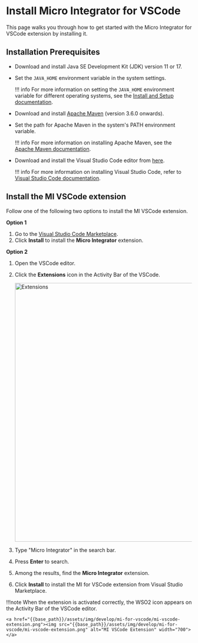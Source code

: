 # Install Micro Integrator for VSCode

This page walks you through how to get started with the Micro Integrator for VSCode extension by installing it.

## Installation Prerequisites

- Download and install Java SE Development Kit (JDK) version 11 or 17.

- Set the `JAVA_HOME` environment variable in the system settings.

    !!! info
        For more information on setting the `JAVA_HOME` environment variable for different operating systems, see the [Install and Setup documentation](https://mi.docs.wso2.com/en/latest/install-and-setup/install/installing-mi/#setting-up-java_home).

- Download and install [Apache Maven](https://maven.apache.org/download.cgi) (version 3.6.0 onwards).

- Set the path for Apache Maven in the system's PATH environment variable.

   !!! info
       For more information on installing Apache Maven, see the [Apache Maven documentation](https://maven.apache.org/install.html).

- Download and install the Visual Studio Code editor from [here](https://code.visualstudio.com/download).

    !!! info
        For more information on installing Visual Studio Code, refer to [Visual Studio Code documentation](https://code.visualstudio.com/docs/setup/setup-overview).

## Install the MI VSCode extension

Follow one of the following two options to install the MI VSCode extension.

**Option 1**

1. Go to the [Visual Studio Code Marketplace](https://marketplace.visualstudio.com/items?itemName=WSO2.micro-integrator).
2. Click **Install** to install the **Micro Integrator** extension.


**Option 2**

1. Open the VSCode editor.
2. Click the **Extensions** icon in the Activity Bar of the VSCode.

    <a href="{{base_path}}/assets/img/develop/mi-for-vscode/extensions.png"><img src="{{base_path}}/assets/img/develop/mi-for-vscode/extensions.png" alt="Extensions" width="700"></a>

3. Type "Micro Integrator" in the search bar. 
4. Press **Enter** to search. 
5. Among the results, find the **Micro Integrator** extension.
6. Click **Install** to install the MI for VSCode extension from Visual Studio Marketplace.

!!!note
    When the extension is activated correctly, the WSO2 icon appears on the Activity Bar of the VSCode editor.

    <a href="{{base_path}}/assets/img/develop/mi-for-vscode/mi-vscode-extension.png"><img src="{{base_path}}/assets/img/develop/mi-for-vscode/mi-vscode-extension.png" alt="MI VSCode Extension" width="700"></a>
  
<!--
!!!info "What's Next?"
    - See [Build and Run]({{base_path}}/develop/mi-for-vscode/build-and-run) to get started with MI VSCode extension.
    - See [Debugging]({{base_path}}/develop/mi-for-vscode/debugging) to learn about debugging.
-->
